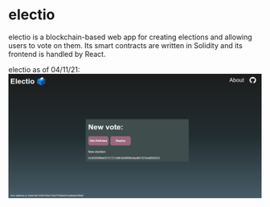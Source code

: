 # electio

electio is a blockchain-based web app for creating elections and allowing users to vote on them. Its smart contracts are written in Solidity and its frontend is handled by React.

electio as of 04/11/21:
![electio as of 04/11/21](https://raw.githubusercontent.com/AidenH/electio/main/img/electio-nov-4-21.png)

